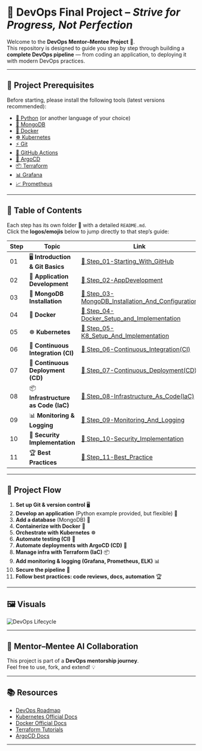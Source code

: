 # 🚀 DevOps Final Project – *Strive for Progress, Not Perfection*  

Welcome to the **DevOps Mentor–Mentee Project** 🤝.  
This repository is designed to guide you step by step through building a **complete DevOps pipeline** — from coding an application, to deploying it with modern DevOps practices.  

---

## 📌 Project Prerequisites  

Before starting, please install the following tools (latest versions recommended):  

- [🐍 Python](https://www.python.org/downloads/) (or another language of your choice)  
- [🍃 MongoDB](https://www.mongodb.com/try/download/community)  
- [🐳 Docker](https://www.docker.com/get-started/)  
- [☸️ Kubernetes](https://kubernetes.io/docs/tasks/tools/)  
- [⚡ Git](https://git-scm.com/downloads)  
- [🔄 GitHub Actions](https://docs.github.com/en/actions)  
- [🚀 ArgoCD](https://argo-cd.readthedocs.io/en/stable/getting_started/)  
- [📦 Terraform](https://developer.hashicorp.com/terraform/downloads)  
- [📊 Grafana](https://grafana.com/get)  
- [📈 Prometheus](https://prometheus.io/download/)  

---

## 📖 Table of Contents  

Each step has its own folder 📂 with a detailed `README.md`.  
Click the **logos/emojis** below to jump directly to that step’s guide:  

| Step | Topic | Link |
|------|-------|------|
| 01 | 🖥️ **Introduction & Git Basics** | [📂 Step_01-Starting_With_GitHub](./Step_01-Starting_With_GitHub/README.md) |
| 02 | 📝 **Application Development** | [📂 Step_02-AppDevelopment](./Step_02-AppDevelopment/README.md) |
| 03 | 🍃 **MongoDB Installation** | [📂 Step_03-MongoDB_Installation_And_Configuration](./Step_03-MongoDB_Installation_And_Configuration/README.md) |
| 04 | 🐳 **Docker** | [📂 Step_04-Docker_Setup_and_Implementation](./Step_04-Docker_Setup_and_Implementation/README.md) |
| 05 | ☸️ **Kubernetes** | [📂 Step_05-K8_Setup_And_Implementation](./Step_05-K8_Setup_And_Implementation/README.md) |
| 06 | 🔄 **Continuous Integration (CI)** | [📂 Step_06-Continuous_Integration(CI)](./Step_06-Continuous_Integration(CI)/README.md) |
| 07 | 🚀 **Continuous Deployment (CD)** | [📂 Step_07-Continuous_Deployment(CD)](./Step_07-Continuous_Deployment(CD)/README.md) |
| 08 | 📦 **Infrastructure as Code (IaC)** | [📂 Step_08-Infrastructure_As_Code(IaC)](./Step_08-Infrastructure_As_Code(IaC)/README.md) |
| 09 | 📊 **Monitoring & Logging** | [📂 Step_09-Monitoring_And_Logging](./Step_09-Monitoring_And_Logging/README.md) |
| 10 | 🔐 **Security Implementation** | [📂 Step_10-Security_Implementation](./Step_10-Security_Implementation/README.md) |
| 11 | 🏆 **Best Practices** | [📂 Step_11-Best_Practice](./Step_11-Best_Practice/README.md) |

---

## 🧩 Project Flow  

1. **Set up Git & version control** 🖥️  
2. **Develop an application** (Python example provided, but flexible) 📝  
3. **Add a database** (MongoDB) 🍃  
4. **Containerize with Docker** 🐳  
5. **Orchestrate with Kubernetes** ☸️  
6. **Automate testing (CI)** 🔄  
7. **Automate deployments with ArgoCD (CD)** 🚀  
8. **Manage infra with Terraform (IaC)** 📦  
9. **Add monitoring & logging (Grafana, Prometheus, ELK)** 📊  
10. **Secure the pipeline** 🔐  
11. **Follow best practices: code reviews, docs, automation** 🏆  

---

## 🖼️ Visuals  

![DevOps Lifecycle](https://miro.medium.com/v2/resize:fit:1200/format:webp/1*U-fsNBmhR4ZBIc5kJ_PNYg.png)  

---

## 🤝 Mentor–Mentee AI Collaboration  

This project is part of a **DevOps mentorship journey**.  
Feel free to use, fork, and extend! 💡  

---

## 📚 Resources  

- [DevOps Roadmap](https://roadmap.sh/devops)  
- [Kubernetes Official Docs](https://kubernetes.io/docs/)  
- [Docker Official Docs](https://docs.docker.com/)  
- [Terraform Tutorials](https://developer.hashicorp.com/terraform/tutorials)  
- [ArgoCD Docs](https://argo-cd.readthedocs.io/)  

---
